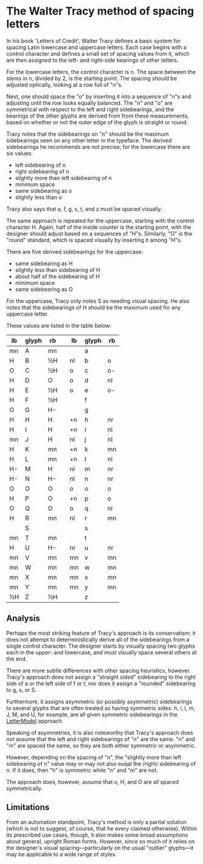 The Walter Tracy method of spacing letters
==========================================

In his book 'Letters of Credit', Walter Tracy defines a basic system
for spacing Latin lowercase and uppercase letters.  Each case begins
with a control character and defines a small set of spacing values
from it, which are then assigned to the left- and right-side bearings
of other letters.

For the lowercase letters, the control character is n.  The space
between the stems in n, divided by 2, is the starting point.  The
spacing should be adjusted optically, looking at a row full of "n"s.

Next, one should space the "o" by inserting it into a sequence of "n"s
and adjusting until the row looks equally balanced.  The "n" and "o"
are symmetrical with respect to the left and right sidebearings, and
the bearings of the other glyphs are derived from from these
measurements, based on whether or not the outer edge of the glyph is
straight or round.

Tracy notes that the sidebearings on "n" should be the maximum
sidebearings seen on any other letter in the typeface.  The derived
sidebearings he recommends are not precise; for the lowercase there
are six values:
- left sidebearing of n
- right sidebearing of n
- slightly more than left sidebearing of n
- minimum space
- same sidebearing as o
- slightly less than o

Tracy also says that a, f, g, s, t, and z must be spaced visually.

The same approach is repeated for the uppercase, starting with the
control character H.  Again, half of the inside counter is the
starting point, with the designer should adjust based on a sequences
of "H"s.  Similarly, "O" is the "round" standard, which is spaced
visually by inserting it among "H"s.

There are five derived sidebearings for the uppercase:
- same sidebearing as H
- slightly less than sidebearing of H
- about half of the sidebearing of H
- minimum space
- same sidebearing as O

For the uppercase, Tracy only notes S as needing visual spacing.  He
also notes that the sidebearings of H should be the maximum used for
any uppercase letter.

These values are listed in the table below:


| lb |glyph| rb |   | lb |glyph| rb |
|----|-----|----|---|----|-----|----|
| mn |  A  | mn |   |    |  a  |    |
| H  |  B  | ½H |   | nl |  b  | o  |
| O  |  C  | ½H |   | o  |  c  | o- |
| H  |  D  | O  |   | o  |  d  | nl |
| H  |  E  | ½H |   | o  |  e  | o- |
| H  |  F  | ½H |   |    |  f  |    |
| O  |  G  | H- |   |    |  g  |    |
| H  |  H  | H  |   | +n |  h  | nr |
| H  |  I  | H  |   | +n |  i  | nl |
| mn |  J  | H  |   | nl |  j  | nl |
| H  |  K  | mn |   | +n |  k  | mn |
| H  |  L  | mn |   | +n |  l  | nl |
| H- |  M  | H  |   | nl |  m  | nr |
| H- |  N  | H- |   | nl |  n  | nr |
| O  |  O  | O  |   | o  |  o  | o  |
| H  |  P  | O  |   | +n |  p  | o  |
| O  |  Q  | O  |   | o  |  q  | nl |
| H  |  R  | mn |   | nl |  r  | mn |
|    |  S  |    |   |    |  s  |    |
| mn |  T  | mn |   |    |  t  |    |
| H  |  U  | H- |   | nr |  u  | nr |
| mn |  V  | mn |   | mn |  v  | mn |
| mn |  W  | mn |   | mn |  w  | mn |
| mn |  X  | mn |   | mn |  x  | mn |
| mn |  Y  | mn |   | mn |  y  | mn |
| ½H |  Z  | ½H |   |    |  z  |    |


Analysis
--------

Perhaps the most striking feature of Tracy's approach is its
conservatism; it does not attempt to deterministically derive all of
the sidebearings from a single control character.  The designer starts
by visually spacing two glyphs each in the upper- and lowercase, and
must visually space several others at the end.

There are more subtle differences with other spacing heuristics,
however.  Tracy's approach does not assign a "straight sided"
sidebearing to the right side of a or the left side of f or t, nor
does it assign a "rounded" sidebearing to g, s, or S.

Furthermore, it assigns asymmetric (or possibly asymmetric)
sidebearings to several glyphs that are often treated as having
symmetric sides: h, i, l, m, J, M, and U, for example, are all given
symmetric sidebearings in the [LetterModel](lettermodel.md) approach.

Speaking of asymmetries, it is also noteworthy that Tracy's approach
does _not_ assume that the left and right sidebearings of "n" are the
same.  "n" and "m" are spaced the same, so they are both either
symmetric or asymmetric.

However, depending on the spacing of "n",
the "slightly more than left sidebearing of n" value may or may not
also euqal the /right/ sidebearing of n.  If it does, then "h" is
symmetric while "n" and "m" are not.

The approach does, however, assume that o, H, and O are all spaced
symmetrically.

Limitations
-----------

From an automation standpoint, Tracy's method is only a partial
solution (which is not to suggest, of course, that he every claimed
otherwise).  Within its prescribed use cases, though, it also makes
some broad assumptions about general, upright Roman forms.  However,
since so much of it relies on the designer's visual
spacing&mdash;particularly on the usual "outlier" glyphs&mdash;it may
be applicable to a wide range of styles.
